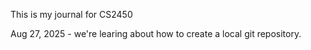 This is my journal for CS2450

Aug 27, 2025 - we're learing about how to create a local git repository.